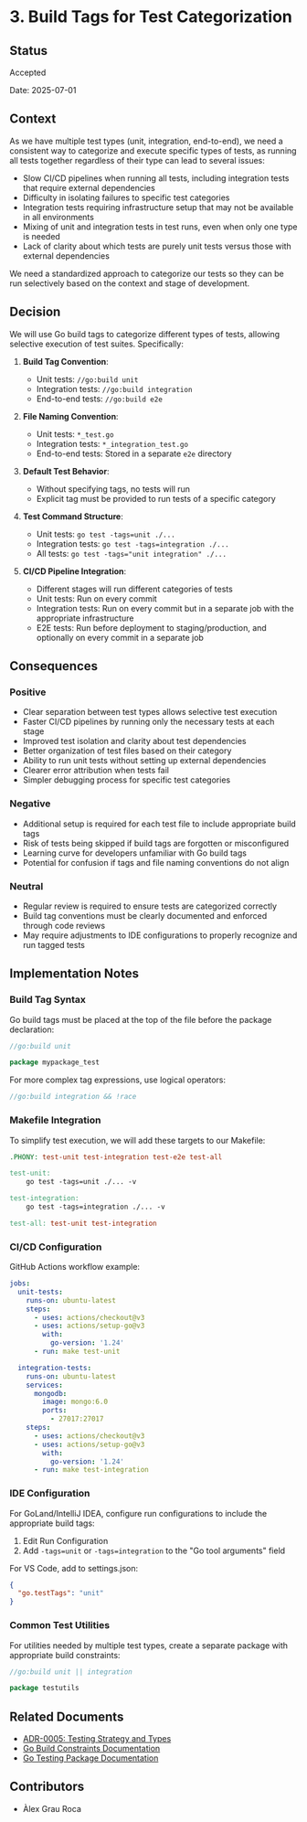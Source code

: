 # 3. Build Tags for Test Categorization

## Status

Accepted

Date: 2025-07-01

## Context

As we have multiple test types (unit, integration, end-to-end), we need a consistent way to categorize and execute 
specific types of tests, as running all tests together regardless of their type can lead to several issues:

- Slow CI/CD pipelines when running all tests, including integration tests that require external dependencies
- Difficulty in isolating failures to specific test categories
- Integration tests requiring infrastructure setup that may not be available in all environments
- Mixing of unit and integration tests in test runs, even when only one type is needed
- Lack of clarity about which tests are purely unit tests versus those with external dependencies

We need a standardized approach to categorize our tests so they can be run selectively based on the context and 
stage of development.

## Decision

We will use Go build tags to categorize different types of tests, allowing selective execution of test suites. 
Specifically:

1. **Build Tag Convention**:
   - Unit tests: `//go:build unit`
   - Integration tests: `//go:build integration`
   - End-to-end tests: `//go:build e2e`

2. **File Naming Convention**:
   - Unit tests: `*_test.go`
   - Integration tests: `*_integration_test.go`
   - End-to-end tests: Stored in a separate `e2e` directory

3. **Default Test Behavior**:
   - Without specifying tags, no tests will run
   - Explicit tag must be provided to run tests of a specific category

4. **Test Command Structure**:
   - Unit tests: `go test -tags=unit ./...`
   - Integration tests: `go test -tags=integration ./...`
   - All tests: `go test -tags="unit integration" ./...`

5. **CI/CD Pipeline Integration**:
   - Different stages will run different categories of tests
   - Unit tests: Run on every commit
   - Integration tests: Run on every commit but in a separate job with the appropriate infrastructure
   - E2E tests: Run before deployment to staging/production, and optionally on every commit in a separate job

## Consequences

### Positive

- Clear separation between test types allows selective test execution
- Faster CI/CD pipelines by running only the necessary tests at each stage
- Improved test isolation and clarity about test dependencies
- Better organization of test files based on their category
- Ability to run unit tests without setting up external dependencies
- Clearer error attribution when tests fail
- Simpler debugging process for specific test categories

### Negative

- Additional setup is required for each test file to include appropriate build tags
- Risk of tests being skipped if build tags are forgotten or misconfigured
- Learning curve for developers unfamiliar with Go build tags
- Potential for confusion if tags and file naming conventions do not align

### Neutral

- Regular review is required to ensure tests are categorized correctly
- Build tag conventions must be clearly documented and enforced through code reviews
- May require adjustments to IDE configurations to properly recognize and run tagged tests

## Implementation Notes

### Build Tag Syntax

Go build tags must be placed at the top of the file before the package declaration:

```go
//go:build unit

package mypackage_test
```

For more complex tag expressions, use logical operators:

```go
//go:build integration && !race
```

### Makefile Integration

To simplify test execution, we will add these targets to our Makefile:

```makefile
.PHONY: test-unit test-integration test-e2e test-all

test-unit:
	go test -tags=unit ./... -v

test-integration:
	go test -tags=integration ./... -v

test-all: test-unit test-integration
```

### CI/CD Configuration

GitHub Actions workflow example:

```yaml
jobs:
  unit-tests:
    runs-on: ubuntu-latest
    steps:
      - uses: actions/checkout@v3
      - uses: actions/setup-go@v3
        with:
          go-version: '1.24'
      - run: make test-unit

  integration-tests:
    runs-on: ubuntu-latest
    services:
      mongodb:
        image: mongo:6.0
        ports:
          - 27017:27017
    steps:
      - uses: actions/checkout@v3
      - uses: actions/setup-go@v3
        with:
          go-version: '1.24'
      - run: make test-integration
```

### IDE Configuration

For GoLand/IntelliJ IDEA, configure run configurations to include the appropriate build tags:

1. Edit Run Configuration
2. Add `-tags=unit` or `-tags=integration` to the "Go tool arguments" field

For VS Code, add to settings.json:

```json
{
  "go.testTags": "unit"
}
```

### Common Test Utilities

For utilities needed by multiple test types, create a separate package with appropriate build constraints:

```go
//go:build unit || integration

package testutils
```

## Related Documents

- [ADR-0005: Testing Strategy and Types](../../global/0005-testing-strategy-and-types.md)
- [Go Build Constraints Documentation](https://pkg.go.dev/cmd/go#hdr-Build_constraints)
- [Go Testing Package Documentation](https://pkg.go.dev/testing)

## Contributors

- Àlex Grau Roca
